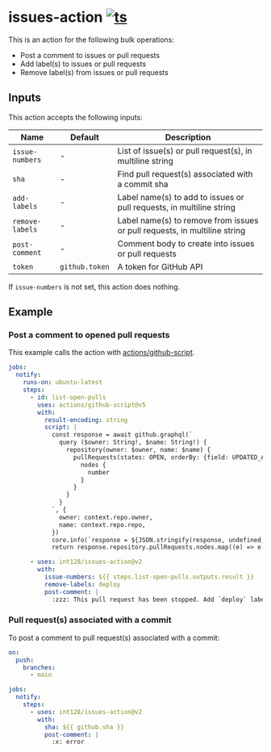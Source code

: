 # issues-action [![ts](https://github.com/int128/issues-action/actions/workflows/ts.yaml/badge.svg)](https://github.com/int128/issues-action/actions/workflows/ts.yaml)

This is an action for the following bulk operations:

- Post a comment to issues or pull requests
- Add label(s) to issues or pull requests
- Remove label(s) from issues or pull requests


## Inputs

This action accepts the following inputs:

| Name | Default | Description
|------|---------|------------
| `issue-numbers` | - | List of issue(s) or pull request(s), in multiline string
| `sha` | - | Find pull request(s) associated with a commit sha
| `add-labels` | - | Label name(s) to add to issues or pull requests, in multiline string
| `remove-labels` | - | Label name(s) to remove from issues or pull requests, in multiline string
| `post-comment` | - | Comment body to create into issues or pull requests
| `token` | `github.token` | A token for GitHub API

If `issue-numbers` is not set, this action does nothing.


## Example

### Post a comment to opened pull requests

This example calls the action with [actions/github-script](https://github.com/actions/github-script).

```yaml
jobs:
  notify:
    runs-on: ubuntu-latest
    steps:
      - id: list-open-pulls
        uses: actions/github-script@v5
        with:
          result-encoding: string
          script: |
            const response = await github.graphql(`
              query ($owner: String!, $name: String!) {
                repository(owner: $owner, name: $name) {
                  pullRequests(states: OPEN, orderBy: {field: UPDATED_AT, direction: DESC}, first: 10) {
                    nodes {
                      number
                    }
                  }
                }
              }
            `, {
              owner: context.repo.owner,
              name: context.repo.repo,
            })
            core.info(`response = ${JSON.stringify(response, undefined, 2)}`)
            return response.repository.pullRequests.nodes.map((e) => e.number).join('\n')

      - uses: int128/issues-action@v2
        with:
          issue-numbers: ${{ steps.list-open-pulls.outputs.result }}
          remove-labels: deploy
          post-comment: |
            :zzz: This pull request has been stopped. Add `deploy` label to deploy again.
```


### Pull request(s) associated with a commit

To post a comment to pull request(s) associated with a commit:

```yaml
on:
  push:
    branches:
      - main

jobs:
  notify:
    steps:
      - uses: int128/issues-action@v2
        with:
          sha: ${{ github.sha }}
          post-comment: |
            :x: error
```
